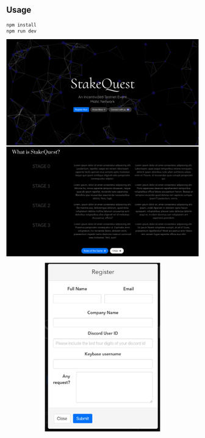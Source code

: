 ## Usage
```
npm install
npm run dev
```

![](screen1.png)
<br>
![](screen3.png)
<br>
<center><img src= "screen2.png" width="60%"></img></center>
<!-- ![](screen2.png) -->